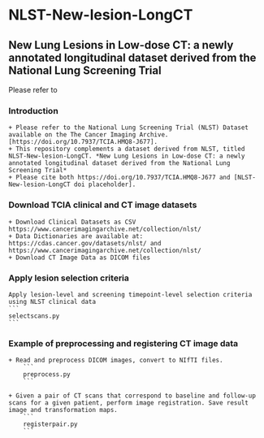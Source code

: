 # NLST-New-lesion-LongCT
## New Lung Lesions in Low-dose CT: a newly annotated longitudinal dataset derived from the National Lung Screening Trial 

Please refer to 

### Introduction
    + Please refer to the National Lung Screening Trial (NLST) Dataset available on the The Cancer Imaging Archive. [https://doi.org/10.7937/TCIA.HMQ8-J677]. 
    + This repository complements a dataset derived from NLST, titled NLST-New-lesion-LongCT. *New Lung Lesions in Low-dose CT: a newly annotated longitudinal dataset derived from the National Lung Screening Trial*
    + Please cite both https://doi.org/10.7937/TCIA.HMQ8-J677 and [NLST-New-lesion-LongCT doi placeholder].

### Download TCIA clinical and CT image datasets
    + Download Clinical Datasets as CSV https://www.cancerimagingarchive.net/collection/nlst/
    + Data Dictionaries are available at: https://cdas.cancer.gov/datasets/nlst/ and https://www.cancerimagingarchive.net/collection/nlst/
    + Download CT Image Data as DICOM files
    
### Apply lesion selection criteria
    Apply lesion-level and screening timepoint-level selection criteria using NLST clinical data
    ```
    selectscans.py
    ```

### Example of preprocessing and registering CT image data
    + Read and preprocess DICOM images, convert to NIfTI files.
        ```
        preprocess.py
        ```
    
    + Given a pair of CT scans that correspond to baseline and follow-up scans for a given patient, perform image registration. Save result image and transformation maps.
        ```
        registerpair.py
        ```